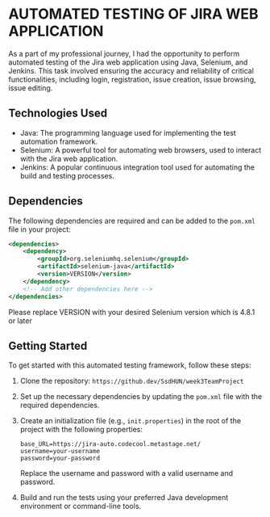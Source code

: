 # AUTOMATED TESTING OF JIRA WEB APPLICATION

As a part of my professional journey, I had the opportunity to perform automated testing of the Jira web application using Java, Selenium, and Jenkins. This task involved ensuring the accuracy and reliability of critical functionalities, including login, registration, issue creation, issue browsing, issue editing.

## Technologies Used

- Java: The programming language used for implementing the test automation framework.
- Selenium: A powerful tool for automating web browsers, used to interact with the Jira web application.
- Jenkins: A popular continuous integration tool used for automating the build and testing processes.

## Dependencies

The following dependencies are required and can be added to the `pom.xml` file in your project:

```xml
<dependencies>
    <dependency>
        <groupId>org.seleniumhq.selenium</groupId>
        <artifactId>selenium-java</artifactId>
        <version>VERSION</version>
    </dependency>
    <!-- Add other dependencies here -->
</dependencies>
```

Please replace VERSION with your desired Selenium version which is 4.8.1 or later

## Getting Started

To get started with this automated testing framework, follow these steps:

1. Clone the repository: `https://github.dev/SsdHUN/week3TeamProject`
2. Set up the necessary dependencies by updating the `pom.xml` file with the required dependencies.
3. Create an initialization file (e.g., `init.properties`) in the root of the project with the following properties:

   ```properties
   base_URL=https://jira-auto.codecool.metastage.net/
   username=your-username
   password=your-password
   ```

   Replace the username and password with a valid username and password.

4. Build and run the tests using your preferred Java development environment or command-line tools.
